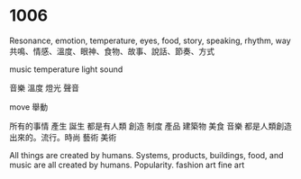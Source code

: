 # 1006

Resonance, emotion, temperature, eyes, food, story, speaking, rhythm, way
共鳴、情感、溫度、眼神、食物、故事、說話、節奏、方式


music temperature light sound

音樂 溫度 燈光 聲音

move
舉動



所有的事情 產生 誕生 都是有人類 創造 制度 產品 建築物 美食 音樂 都是人類創造出來的。流行。時尚 藝術 美術

All things are created by humans. Systems, products, buildings, food, and music are all created by humans. Popularity. fashion art fine art
